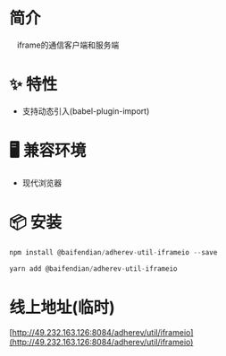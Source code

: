 # 简介
&ensp;&ensp;iframe的通信客户端和服务端

# ✨ 特性
- 支持动态引入(babel-plugin-import)

# 🖥 兼容环境
- 现代浏览器

# 📦 安装
```javascript
npm install @baifendian/adherev-util-iframeio --save
``` 

```javascript
yarn add @baifendian/adherev-util-iframeio
```

# 线上地址(临时)
[http://49.232.163.126:8084/adherev/util/iframeio](http://49.232.163.126:8084/adherev/util/iframeio)
